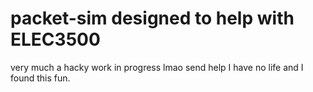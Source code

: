 # packet-sim designed to help with ELEC3500
very much a hacky work in progress lmao send help I have no life and I found this fun.
